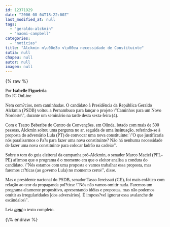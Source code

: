 ```yaml
---
id: 12371929
date: "2006-08-04T18:22:00Z"
last_modified_at: null
tags:
  - "geraldo-alckmin"
  - "naomi-campbell"
categories:
  - "noticias"
title: "Alckmin n\u00e3o v\u00ea necessidade de Constituinte"
sutia: null
chapeu: null
autor: null
imagem: null
---
```

{\% raw %}
<p><P><FONT face=Verdana>Por <STRONG>Isabelle Figueirôa</STRONG><BR>Do JC OnLine</FONT></P></p>
<p><P><FONT face=\"Times New Roman\"><FONT face=Verdana>Nem com?cios, nem caminhadas. O candidato à Presidência da República Geraldo Alckmin (PSDB) voltou a Pernambuco para lançar o projeto \"Caminhos para um Novo Nordeste\", durante um seminário na tarde desta sexta-feira (4). </FONT></FONT></P></p>
<p><P><FONT face=\"Times New Roman\"><FONT face=Verdana>Com o Teatro Beberibe do Centro de Convenções, em Olinda, lotado com mais de 500 pessoas, Alckmin soltou uma pergunta no ar, seguida de uma insinuação, referindo-se à proposta do adversário Lula (PT) de convocar uma nova constituinte: \"O que justificaria nós paralisarmos o Pa?s para fazer uma nova constituinte? Não há nenhuma necessidade de fazer uma nova constituinte para colocar ladrão na cadeia\".</FONT></P></p>
<p><P><FONT face=Verdana>Sobre o tom do guia eleitoral da campanha pró-Alckmin, o senador Marco Maciel (PFL-PE) afirmou que o programa é o momento em que o eleitor analisa a conduta do candidato. \"Nós estamos com uma proposta e vamos trabalhar essa proposta, mas faremos cr?ticas (ao governo Lula) no momento certo\", disse. </FONT></P></p>
<p><P><FONT face=Verdana>Mas o presidente nacional do PSDB, senador Tasso Jereissati (CE), foi mais enfático com relação ao teor da propaganda pol?tica: \"Nós não vamos omitir nada. Faremos um programa altamente propositivo, apresentando idéias e propostas, mas não podemos omitir as irregularidades [dos adversários]. É imposs?vel ignorar essa avalanche de escândalos\".</FONT></P></p>
<p><P><FONT face=Verdana>Leia <STRONG><EM><A href=\"https://jc3.uol.com.br/especiais/eleicoes2006/2006/08/04/not_428.php\" target=_blank>aqui</A></EM></STRONG> o texto completo.</FONT></P></FONT> </p>
{\% endraw %}